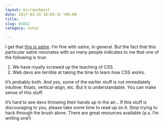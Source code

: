 ```yaml
---
layout: micropubpost
date: 2017-03-29 18:03:32 +00:00
title: ''
slug: 65012
category: notes

---
```

I get that <a href="https://medium.com/@isaaclyman/8-css-gotchas-to-start-your-morning-off-right-c5daade0731d">this is satire</a>. I’m fine with satire, in general. But the fact that this particular satire resonates with so many people indicates to me that one of the following is true:

1) We have royally screwed up the teaching of CSS.
2) Web devs are terrible at taking the time to learn how CSS works.

It’s probably both. And yes, some of the earlier stuff is not immediately intuitive: floats, vertical-align, etc. But it is understandable. You can make sense of this stuff.

It’s hard to see devs throwing their hands up in the air… If this stuff is discouraging to you, please take some time to read up on it. Stop trying to hack through the brush alone. There are great resources available (p.s. I’m writing one!)
